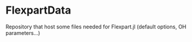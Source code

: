 # FlexpartData
Repository that host some files needed for Flexpart.jl (default options, OH parameters...)
